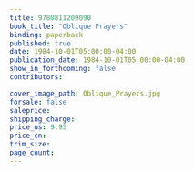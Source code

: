 ```yaml
---
title: 9780811209090
book_title: "Oblique Prayers"
binding: paperback
published: true
date: 1984-10-01T05:00:00-04:00
publication_date: 1984-10-01T05:00:00-04:00
show_in_forthcoming: false
contributors:

cover_image_path: Oblique_Prayers.jpg
forsale: false
saleprice:
shipping_charge:
price_us: 9.95
price_cn:
trim_size:
page_count:
---
```


